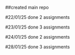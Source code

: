 ##created main repo

#22/01/25
done 2 assignments

#23/01/25
done 3 assignments

#24/01/25
done 2 assignments

#28/01/25
done 3 assignments
